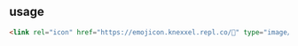 ## usage
```html
<link rel="icon" href="https://emojicon.knexxel.repl.co/🐸" type="image/x-icon">
```